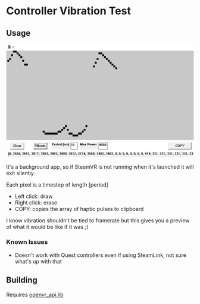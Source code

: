 # Controller Vibration Test

## Usage
![](Screenshot.png)

It's a background app, so if SteamVR is not running when it's launched it will exit silently.

Each pixel is a timestep of length [period]

* Left click: draw 
* Right click: erase
* COPY: copies the array of haptic pulses to clipboard

I know vibration shouldn't be tied to framerate but this gives you a preview of what it would be like if it was ;)

### Known Issues
* Doesn't work with Quest controllers even if using SteamLink, not sure what's up with that

## Building
Requires [openvr_api.lib](https://github.com/ValveSoftware/openvr/tree/master)
